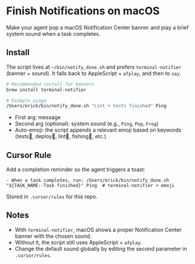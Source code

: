 # Finish Notifications on macOS

Make your agent pop a macOS Notification Center banner and play a brief system sound when a task completes.

## Install
The script lives at `~/bin/notify_done.sh` and prefers `terminal-notifier` (banner + sound). It falls back to AppleScript + `afplay`, and then to `say`.

```bash
# Recommended install for banners
brew install terminal-notifier

# Example usage
/Users/erick/bin/notify_done.sh "Lint + tests finished" Ping
```

- First arg: message
- Second arg (optional): system sound (e.g., `Ping`, `Pop`, `Frog`)
- Auto-emoji: the script appends a relevant emoji based on keywords (tests🧪, deploy🚀, lint🧹, fishing🎣, etc.)

## Cursor Rule
Add a completion reminder so the agent triggers a toast:

```
- When a task completes, run: /Users/erick/bin/notify_done.sh "${TASK_NAME:-Task finished}" Ping  # terminal-notifier + emoji
```

Stored in `.cursor/rules` for this repo.

## Notes
- With `terminal-notifier`, macOS shows a proper Notification Center banner with the chosen sound.
- Without it, the script still uses AppleScript + `afplay`.
- Change the default sound globally by editing the second parameter in `.cursor/rules`.
